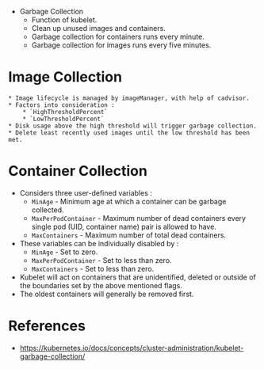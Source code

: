 * Garbage Collection
	* Function of kubelet.
	* Clean up unused images and containers.
	* Garbage collection for containers runs every minute.
	* Garbage collection for images runs every five minutes.
# Image Collection
	* Image lifecycle is managed by imageManager, with help of cadvisor.
	* Factors into consideration :
		* `HighThresholdPercent` 
		* `LowThresholdPercent`
	* Disk usage above the high threshold will trigger garbage collection.
	* Delete least recently used images until the low threshold has been met.
# Container Collection
* Considers three user-defined variables :
	* `MinAge` - Minimum age at which a container can be garbage collected.
	* `MaxPerPodContainer` - Maximum number of dead containers every single pod (UID, container name) pair is allowed to have.
	* `MaxContainers` - Maximum number of total dead containers.
* These variables can be individually disabled by :
	* `MinAge` - Set to zero. 
	* `MaxPerPodContainer` - Set to less than zero. 
	* `MaxContainers` - Set to less than zero.
* Kubelet will act on containers that are unidentified, deleted or outside of the boundaries set by the above mentioned flags.
* The oldest containers will generally be removed first. 
# References
* https://kubernetes.io/docs/concepts/cluster-administration/kubelet-garbage-collection/
